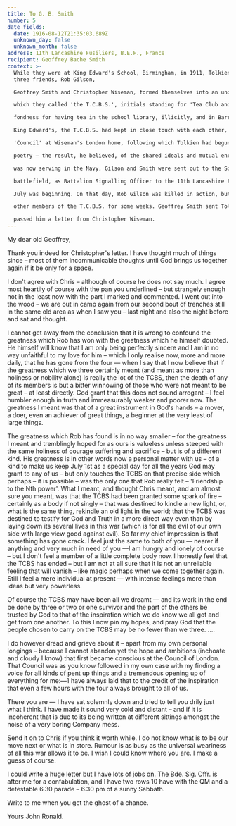 ```yaml
---
title: To G. B. Smith
number: 5
date_fields:
  date: 1916-08-12T21:35:03.689Z
  unknown_day: false
  unknown_month: false
address: 11th Lancashire Fusiliers, B.E.F., France
recipient: Geoffrey Bache Smith
context: >-
  While they were at King Edward's School, Birmingham, in 1911, Tolkien and
  three friends, Rob Gilson,

  Geoffrey Smith and Christopher Wiseman, formed themselves into an unofficial and semi-secret society

  which they called 'the T.C.B.S.', initials standing for 'Tea Club and Barrovian Society', an allusion to their

  fondness for having tea in the school library, illicitly, and in Barrow's Stores near the school. Since leaving

  King Edward's, the T.C.B.S. had kept in close touch with each other, and in December 1914 had held a

  'Council' at Wiseman's London home, following which Tolkien had begun to devote much energy to writing

  poetry – the result, he believed, of the shared ideals and mutual encouragement of the T.C.B.S. Wiseman

  was now serving in the Navy, Gilson and Smith were sent out to the Somme, and Tolkien arrived on that

  battlefield, as Battalion Signalling Officer to the 11th Lancashire Fusiliers, just as the Allied offensive of 1

  July was beginning. On that day, Rob Gilson was killed in action, but news of his death did not reach the

  other members of the T.C.B.S. for some weeks. Geoffrey Smith sent Tolkien a note about it, and later

  passed him a letter from Christopher Wiseman.
---
```

My dear old Geoffrey,

Thank you indeed for Christopher's letter. I have thought much of things since – most of them incommunicable thoughts until God brings us together again if it be only for a space.

I don't agree with Chris – although of course he does not say much. I agree most heartily of course with the pan you underlined – but strangely enough not in the least now with the part I marked and commented. I went out into the wood – we are out in camp again from our second bout of trenches still in the same old area as when I saw you – last night and also the night before and sat and thought.

I cannot get away from the conclusion that it is wrong to confound the greatness which Rob has won with the greatness which he himself doubted. He himself will know that I am only being perfectly sincere and I am in no way unfaithful to my love for him – which I only realise now, more and more daily, that he has gone from the four — when I say that I now believe that if the greatness which we three certainly meant (and meant as more than holiness or nobility alone) is really the lot of the TCBS, then the death of any of its members is but a bitter winnowing of those who were not meant to be great – at least directly. God grant that this does not sound arrogant – I feel humbler enough in truth and immeasurably weaker and poorer now. The greatness I meant was that of a great instrument in God's hands – a mover, a doer, even an achiever of great things, a beginner at the very least of large things.

The greatness which Rob has found is in no way smaller – for the greatness I meant and tremblingly hoped for as ours is valueless unless steeped with the same holiness of courage suffering and sacrifice – but is of a different kind. His greatness is in other words now a personal matter with us – of a kind to make us keep July 1st as a special day for all the years God may grant to any of us – but only touches the TCBS on that precise side which perhaps – it is possible – was the only one that Rob really felt – 'Friendship to the Nth power'. What I meant, and thought Chris meant, and am almost sure you meant, was that the TCBS had been granted some spark of fire – certainly as a body if not singly – that was destined to kindle a new light, or, what is the same thing, rekindle an old light in the world; that the TCBS was destined to testify for God and Truth in a more direct way even than by laying down its several lives in this war (which is for all the evil of our own side with large view good against evil).
So far my chief impression is that something has gone crack. I feel just the same to both of you — nearer if anything and very much in need of you —I am hungry and lonely of course – but I don't feel a member of a little complete body now. I honestly feel that the TCBS has ended – but I am not at all sure that it is not an unreliable feeling that will vanish – like magic perhaps when we come together again. Still I feel a mere individual at present — with intense feelings more than ideas but very powerless.

Of course the TCBS may have been all we dreamt — and its work in the end be done by three or two or one survivor and the part of the others be trusted by God to that of the inspiration which we do know we all got and get from one another. To this I now pin my hopes, and pray God that the people chosen to carry on the TCBS may be no fewer than we three. ....

I do however dread and grieve about it – apart from my own personal longings – because I cannot abandon yet the hope and ambitions (inchoate and cloudy I know) that first became conscious at the Council of London. That Council was as you know followed in my own case with my finding a voice for all kinds of pent up things and a tremendous opening up of everything for me:—1 have always laid that to the credit of the inspiration that even a few hours with the four always brought to all of us.

There you are — I have sat solemnly down and tried to tell you drily just what I think. I have made it sound very cold and distant – and if it is incoherent that is due to its being written at different sittings amongst the noise of a very boring Company mess.

Send it on to Chris if you think it worth while. I do not know what is to be our move next or what is in store. Rumour is as busy as the universal weariness of all this war allows it to be. I wish I could know where you are. I make a guess of course.

I could write a huge letter but I have lots of jobs on. The Bde. Sig. Offr. is after me for a confabulation, and I have two rows 10 have with the QM and a detestable 6.30 parade – 6.30 pm of a sunny Sabbath.

Write to me when you get the ghost of a chance.

Yours
John Ronald.